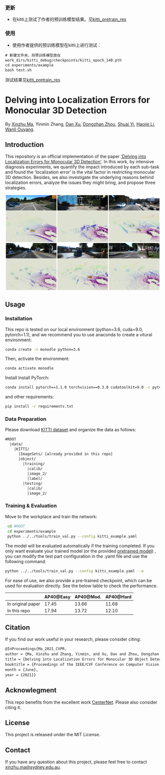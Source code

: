 ### 更新
- 在kitti上测试了作者的预训练模型结果。见[kitti_pretrain_res](./docs/kitti_pretrain_res.md)

### 使用

- 使用作者提供的预训练模型在kitti上进行测试：
```angular2html
# 新建文件夹，将预训练模型放在work_dirs/kitti_debug/checkpoints/kitti_epoch_140.pth
cd experiments/example
bash test.sh
```
测试结果见[kitti_pretrain_res](./docs/kitti_pretrain_res.md)



# Delving into Localization Errors for Monocular 3D Detection

By [Xinzhu Ma](https://scholar.google.com/citations?user=8PuKa_8AAAAJ), Yinmin Zhang, [Dan Xu](https://www.danxurgb.net/), [Dongzhan Zhou](https://scholar.google.com/citations?user=Ox6SxpoAAAAJ), [Shuai Yi](https://scholar.google.com/citations?user=afbbNmwAAAAJ), [Haojie Li](https://scholar.google.com/citations?user=pMnlgVMAAAAJ), [Wanli Ouyang](https://wlouyang.github.io/).


## Introduction

This repository is an official implementation of the paper ['Delving into Localization Errors for Monocular 3D Detection'](https://arxiv.org/abs/2103.16237). In this work, by intensive diagnosis experiments, we quantify the impact introduced by each sub-task and found the ‘localization error’ is the vital factor in restricting monocular 3D detection. Besides, we also investigate the underlying reasons behind localization errors, analyze the issues they might bring, and propose three strategies. 

<img src="resources/example.jpg" alt="vis" style="zoom:50%;" />




## Usage

### Installation
This repo is tested on our local environment (python=3.6, cuda=9.0, pytorch=1.1), and we recommend you to use anaconda to create a vitural environment:

```bash
conda create -n monodle python=3.6
```
Then, activate the environment:
```bash
conda activate monodle
```

Install  Install PyTorch:

```bash
conda install pytorch==1.1.0 torchvision==0.3.0 cudatoolkit=9.0 -c pytorch
```

and other  requirements:
```bash
pip install -r requirements.txt
```

### Data Preparation
Please download [KITTI dataset](http://www.cvlibs.net/datasets/kitti/eval_object.php?obj_benchmark=3d) and organize the data as follows:

```
#ROOT
  |data/
    |KITTI/
      |ImageSets/ [already provided in this repo]
      |object/			
        |training/
          |calib/
          |image_2/
          |label/
        |testing/
          |calib/
          |image_2/
```

### Training & Evaluation

Move to the workplace and train the network:

```sh
 cd #ROOT
 cd experiments/example
 python ../../tools/train_val.py --config kitti_example.yaml
```
The model will be evaluated automatically if the training completed. If you only want evaluate your trained model (or the provided [pretrained model](https://drive.google.com/file/d/1jaGdvu_XFn5woX0eJ5I2R6wIcBLVMJV6/view?usp=sharing)) , you can modify the test part configuration in the .yaml file and use the following command:

```sh
python ../../tools/train_val.py --config kitti_example.yaml --e
```

For ease of use, we also provide a pre-trained checkpoint, which can be used for evaluation directly. See the below table to check the performance.

|                   | AP40@Easy | AP40@Mod. | AP40@Hard |
| ----------------- | --------- | --------- | --------- |
| In original paper | 17.45     | 13.66     | 11.68     |
| In this repo      | 17.94     | 13.72     | 12.10     |

## Citation

If you find our work useful in your research, please consider citing:

```latex
@InProceedings{Ma_2021_CVPR,
author = {Ma, Xinzhu and Zhang, Yinmin, and Xu, Dan and Zhou, Dongzhan and Yi, Shuai and Li, Haojie and Ouyang, Wanli},
title = {Delving into Localization Errors for Monocular 3D Object Detection},
booktitle = {Proceedings of the IEEE/CVF Conference on Computer Vision and Pattern Recognition (CVPR)},
month = {June},
year = {2021}}
```

## Acknowlegment

This repo benefits from the excellent work [CenterNet](https://github.com/xingyizhou/CenterNet). Please also consider citing it.

## License

This project is released under the MIT License.

## Contact

If you have any question about this project, please feel free to contact xinzhu.ma@sydney.edu.au.
